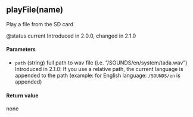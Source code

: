 <!-- This file was generated by the script. Do not edit it, any changes will be lost! -->

## playFile(name)



Play a file from the SD card 

@status current Introduced in 2.0.0, changed in 2.1.0


#### Parameters

* `path` (string) full path to wav file (i.e. “/SOUNDS/en/system/tada.wav”)
Introduced in 2.1.0: If you use a relative path, the current language is appended
to the path (example: for English language: `/SOUNDS/en` is appended)



#### Return value

none

